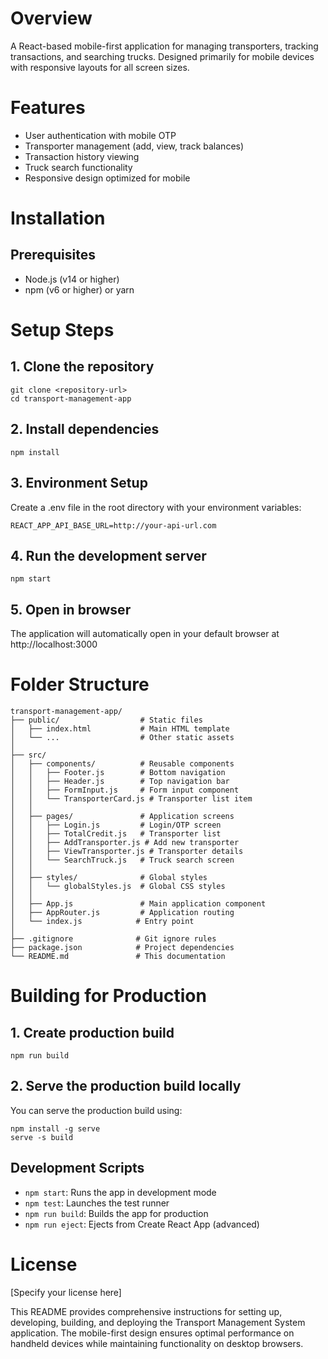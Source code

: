 # Overview
A React-based mobile-first application for managing transporters, tracking transactions, and searching trucks. Designed primarily for mobile devices with responsive layouts for all screen sizes.

# Features
- User authentication with mobile OTP
- Transporter management (add, view, track balances)
- Transaction history viewing
- Truck search functionality
- Responsive design optimized for mobile

# Installation
## Prerequisites
- Node.js (v14 or higher)
- npm (v6 or higher) or yarn

# Setup Steps
## 1. Clone the repository
```
git clone <repository-url>
cd transport-management-app
```

## 2. Install dependencies
```
npm install
```

## 3. Environment Setup
Create a .env file in the root directory with your environment variables:
```
REACT_APP_API_BASE_URL=http://your-api-url.com
```

## 4. Run the development server
```
npm start
```

## 5. Open in browser
The application will automatically open in your default browser at http://localhost:3000


# Folder Structure
```
transport-management-app/
├── public/                  # Static files
│   ├── index.html           # Main HTML template
│   └── ...                  # Other static assets
│
├── src/
│   ├── components/          # Reusable components
│   │   ├── Footer.js        # Bottom navigation
│   │   ├── Header.js        # Top navigation bar
│   │   ├── FormInput.js     # Form input component
│   │   └── TransporterCard.js # Transporter list item
│   │
│   ├── pages/               # Application screens
│   │   ├── Login.js         # Login/OTP screen
│   │   ├── TotalCredit.js   # Transporter list
│   │   ├── AddTransporter.js # Add new transporter
│   │   ├── ViewTransporter.js # Transporter details
│   │   └── SearchTruck.js   # Truck search screen
│   │
│   ├── styles/              # Global styles
│   │   └── globalStyles.js  # Global CSS styles
│   │
│   ├── App.js               # Main application component
│   ├── AppRouter.js         # Application routing
│   └── index.js            # Entry point
│
├── .gitignore              # Git ignore rules
├── package.json            # Project dependencies
└── README.md               # This documentation
```

# Building for Production
## 1. Create production build
```
npm run build
```

## 2. Serve the production build locally
You can serve the production build using:
```
npm install -g serve
serve -s build
```

## Development Scripts
- `npm start`: Runs the app in development mode
- `npm test`: Launches the test runner
- `npm run build`: Builds the app for production
- `npm run eject`: Ejects from Create React App (advanced)


# License
[Specify your license here]

This README provides comprehensive instructions for setting up, developing, building, and deploying the Transport Management System application. The mobile-first design ensures optimal performance on handheld devices while maintaining functionality on desktop browsers.